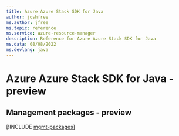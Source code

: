 ```yaml
---
title: Azure Azure Stack SDK for Java
author: joshfree
ms.author: jfree
ms.topic: reference
ms.service: azure-resource-manager
description: Reference for Azure Azure Stack SDK for Java
ms.data: 08/08/2022
ms.devlang: java
---
```

# Azure Azure Stack SDK for Java - preview

## Management packages - preview
[!INCLUDE [mgmt-packages](azure-stack-mgmt-index.md)]
